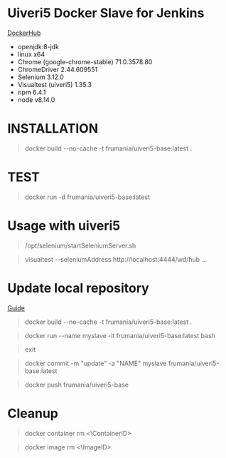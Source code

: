 # Uiveri5 Docker Slave for Jenkins

[DockerHub](https://hub.docker.com/r/frumania/uiveri5-base/)

* openjdk:8-jdk
* linux x64
* Chrome (google-chrome-stable) 71.0.3578.80
* ChromeDriver 2.44.609551
* Selenium 3.12.0
* Visualtest (uiveri5) 1.35.3
* npm 6.4.1
* node v8.14.0

# INSTALLATION

> docker build --no-cache -t frumania/uiveri5-base:latest .

# TEST

> docker run -d frumania/uiveri5-base:latest

# Usage with uiveri5

> /opt/selenium/startSeleniumServer.sh

> visualtest --seleniumAddress http://localhost:4444/wd/hub ...

# Update local repository

[Guide](https://www.techrepublic.com/article/how-to-create-a-docker-image-and-push-it-to-docker-hub/)

> docker build --no-cache -t frumania/uiveri5-base:latest .

> docker run --name myslave -it frumania/uiveri5-base:latest bash

> exit

> docker commit -m "update" -a "NAME" myslave frumania/uiveri5-base:latest

> docker push frumania/uiveri5-base

# Cleanup

> docker container rm <\ContainerID\>

> docker image rm <\ImageID\>